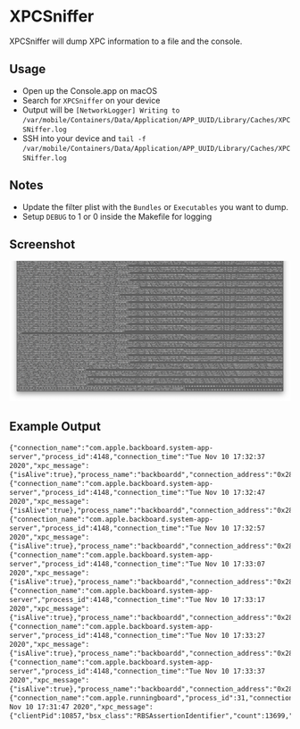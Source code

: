 # XPCSniffer
XPCSniffer will dump XPC information to a file and the console.

Usage
----------
- Open up the Console.app on macOS
- Search for `XPCSniffer` on your device
- Output will be `[NetworkLogger] Writing to /var/mobile/Containers/Data/Application/APP_UUID/Library/Caches/XPCSNiffer.log`
- SSH into your device and `tail -f /var/mobile/Containers/Data/Application/APP_UUID/Library/Caches/XPCSNiffer.log`

Notes
----------
- Update the filter plist with the `Bundles` or `Executables` you want to dump.
- Setup `DEBUG` to 1 or 0 inside the Makefile for logging

Screenshot
----------
![All](all.png)

Example Output
----------
```
{"connection_name":"com.apple.backboard.system-app-server","process_id":4148,"connection_time":"Tue Nov 10 17:32:37 2020","xpc_message":{"isAlive":true},"process_name":"backboardd","connection_address":"0x281084240"}
{"connection_name":"com.apple.backboard.system-app-server","process_id":4148,"connection_time":"Tue Nov 10 17:32:47 2020","xpc_message":{"isAlive":true},"process_name":"backboardd","connection_address":"0x281084240"}
{"connection_name":"com.apple.backboard.system-app-server","process_id":4148,"connection_time":"Tue Nov 10 17:32:57 2020","xpc_message":{"isAlive":true},"process_name":"backboardd","connection_address":"0x281084240"}
{"connection_name":"com.apple.backboard.system-app-server","process_id":4148,"connection_time":"Tue Nov 10 17:33:07 2020","xpc_message":{"isAlive":true},"process_name":"backboardd","connection_address":"0x281084240"}
{"connection_name":"com.apple.backboard.system-app-server","process_id":4148,"connection_time":"Tue Nov 10 17:33:17 2020","xpc_message":{"isAlive":true},"process_name":"backboardd","connection_address":"0x281084240"}
{"connection_name":"com.apple.backboard.system-app-server","process_id":4148,"connection_time":"Tue Nov 10 17:33:27 2020","xpc_message":{"isAlive":true},"process_name":"backboardd","connection_address":"0x281084240"}
{"connection_name":"com.apple.backboard.system-app-server","process_id":4148,"connection_time":"Tue Nov 10 17:33:37 2020","xpc_message":{"isAlive":true},"process_name":"backboardd","connection_address":"0x281084240"}
{"connection_name":"com.apple.runningboard","process_id":31,"connection_time":"Tue Nov 10 17:31:47 2020","xpc_message":{"clientPid":10857,"bsx_class":"RBSAssertionIdentifier","count":13699,"serverPid":31,"rbs_selector":"async_invalidateAssertionWithIdentifier:"},"process_name":"SpringBoard","connection_address":"0x281084180"}
```
